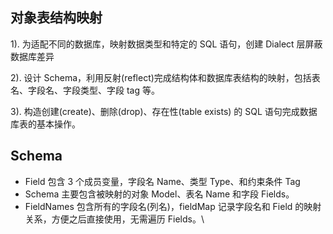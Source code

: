 
## 对象表结构映射
1). 为适配不同的数据库，映射数据类型和特定的 SQL 语句，创建 Dialect 层屏蔽数据库差异

2). 设计 Schema，利用反射(reflect)完成结构体和数据库表结构的映射，包括表名、字段名、字段类型、字段 tag 等。

3). 构造创建(create)、删除(drop)、存在性(table exists) 的 SQL 语句完成数据库表的基本操作。

## Schema
- Field 包含 3 个成员变量，字段名 Name、类型 Type、和约束条件 Tag
- Schema 主要包含被映射的对象 Model、表名 Name 和字段 Fields。
- FieldNames 包含所有的字段名(列名)，fieldMap 记录字段名和 Field 的映射关系，方便之后直接使用，无需遍历 Fields。\

